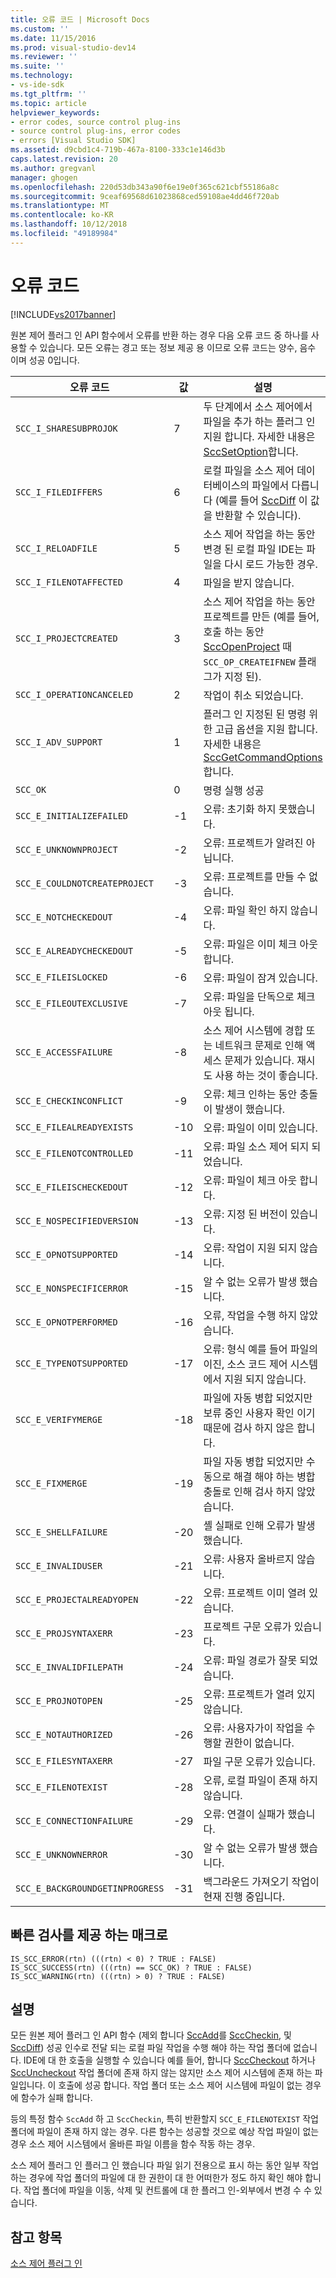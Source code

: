 ```yaml
---
title: 오류 코드 | Microsoft Docs
ms.custom: ''
ms.date: 11/15/2016
ms.prod: visual-studio-dev14
ms.reviewer: ''
ms.suite: ''
ms.technology:
- vs-ide-sdk
ms.tgt_pltfrm: ''
ms.topic: article
helpviewer_keywords:
- error codes, source control plug-ins
- source control plug-ins, error codes
- errors [Visual Studio SDK]
ms.assetid: d9cbd1c4-719b-467a-8100-333c1e146d3b
caps.latest.revision: 20
ms.author: gregvanl
manager: ghogen
ms.openlocfilehash: 220d53db343a90f6e19e0f365c621cbf55186a8c
ms.sourcegitcommit: 9ceaf69568d61023868ced59108ae4dd46f720ab
ms.translationtype: MT
ms.contentlocale: ko-KR
ms.lasthandoff: 10/12/2018
ms.locfileid: "49189984"
---
```

# <a name="error-codes"></a>오류 코드
[!INCLUDE[vs2017banner](../includes/vs2017banner.md)]

원본 제어 플러그 인 API 함수에서 오류를 반환 하는 경우 다음 오류 코드 중 하나를 사용할 수 있습니다. 모든 오류는 경고 또는 정보 제공 용 이므로 오류 코드는 양수, 음수 이며 성공 0입니다.  
  
|오류 코드|값|설명|  
|----------------|-----------|-----------------|  
|`SCC_I_SHARESUBPROJOK`|7|두 단계에서 소스 제어에서 파일을 추가 하는 플러그 인 지원 합니다. 자세한 내용은 [SccSetOption](../extensibility/sccsetoption-function.md)합니다.|  
|`SCC_I_FILEDIFFERS`|6|로컬 파일을 소스 제어 데이터베이스의 파일에서 다릅니다 (예를 들어 [SccDiff](../extensibility/sccdiff-function.md) 이 값을 반환할 수 있습니다).|  
|`SCC_I_RELOADFILE`|5|소스 제어 작업을 하는 동안 변경 된 로컬 파일 IDE는 파일을 다시 로드 가능한 경우.|  
|`SCC_I_FILENOTAFFECTED`|4|파일을 받지 않습니다.|  
|`SCC_I_PROJECTCREATED`|3|소스 제어 작업을 하는 동안 프로젝트를 만든 (예를 들어, 호출 하는 동안 [SccOpenProject](../extensibility/sccopenproject-function.md) 때 `SCC_OP_CREATEIFNEW` 플래그가 지정 된).|  
|`SCC_I_OPERATIONCANCELED`|2|작업이 취소 되었습니다.|  
|`SCC_I_ADV_SUPPORT`|1|플러그 인 지정된 된 명령 위한 고급 옵션을 지원 합니다. 자세한 내용은 [SccGetCommandOptions](../extensibility/sccgetcommandoptions-function.md)합니다.|  
|`SCC_OK`|0|명령 실행 성공|  
|`SCC_E_INITIALIZEFAILED`|-1|오류: 초기화 하지 못했습니다.|  
|`SCC_E_UNKNOWNPROJECT`|-2|오류: 프로젝트가 알려진 아닙니다.|  
|`SCC_E_COULDNOTCREATEPROJECT`|-3|오류: 프로젝트를 만들 수 없습니다.|  
|`SCC_E_NOTCHECKEDOUT`|-4|오류: 파일 확인 하지 않습니다.|  
|`SCC_E_ALREADYCHECKEDOUT`|-5|오류: 파일은 이미 체크 아웃 합니다.|  
|`SCC_E_FILEISLOCKED`|-6|오류: 파일이 잠겨 있습니다.|  
|`SCC_E_FILEOUTEXCLUSIVE`|-7|오류: 파일을 단독으로 체크 아웃 됩니다.|  
|`SCC_E_ACCESSFAILURE`|-8|소스 제어 시스템에 경합 또는 네트워크 문제로 인해 액세스 문제가 있습니다. 재시도 사용 하는 것이 좋습니다.|  
|`SCC_E_CHECKINCONFLICT`|-9|오류: 체크 인하는 동안 충돌이 발생이 했습니다.|  
|`SCC_E_FILEALREADYEXISTS`|-10|오류: 파일이 이미 있습니다.|  
|`SCC_E_FILENOTCONTROLLED`|-11|오류: 파일 소스 제어 되지 되었습니다.|  
|`SCC_E_FILEISCHECKEDOUT`|-12|오류: 파일이 체크 아웃 합니다.|  
|`SCC_E_NOSPECIFIEDVERSION`|-13|오류: 지정 된 버전이 있습니다.|  
|`SCC_E_OPNOTSUPPORTED`|-14|오류: 작업이 지원 되지 않습니다.|  
|`SCC_E_NONSPECIFICERROR`|-15|알 수 없는 오류가 발생 했습니다.|  
|`SCC_E_OPNOTPERFORMED`|-16|오류, 작업을 수행 하지 않았습니다.|  
|`SCC_E_TYPENOTSUPPORTED`|-17|오류: 형식 예를 들어 파일의 이진, 소스 코드 제어 시스템에서 지원 되지 않습니다.|  
|`SCC_E_VERIFYMERGE`|-18|파일에 자동 병합 되었지만 보류 중인 사용자 확인 이기 때문에 검사 하지 않은 합니다.|  
|`SCC_E_FIXMERGE`|-19|파일 자동 병합 되었지만 수동으로 해결 해야 하는 병합 충돌로 인해 검사 하지 않았습니다.|  
|`SCC_E_SHELLFAILURE`|-20|셸 실패로 인해 오류가 발생 했습니다.|  
|`SCC_E_INVALIDUSER`|-21|오류: 사용자 올바르지 않습니다.|  
|`SCC_E_PROJECTALREADYOPEN`|-22|오류: 프로젝트 이미 열려 있습니다.|  
|`SCC_E_PROJSYNTAXERR`|-23|프로젝트 구문 오류가 있습니다.|  
|`SCC_E_INVALIDFILEPATH`|-24|오류: 파일 경로가 잘못 되었습니다.|  
|`SCC_E_PROJNOTOPEN`|-25|오류: 프로젝트가 열려 있지 않습니다.|  
|`SCC_E_NOTAUTHORIZED`|-26|오류: 사용자가이 작업을 수행할 권한이 없습니다.|  
|`SCC_E_FILESYNTAXERR`|-27|파일 구문 오류가 있습니다.|  
|`SCC_E_FILENOTEXIST`|-28|오류, 로컬 파일이 존재 하지 않습니다.|  
|`SCC_E_CONNECTIONFAILURE`|-29|오류: 연결이 실패가 했습니다.|  
|`SCC_E_UNKNOWNERROR`|-30|알 수 없는 오류가 발생 했습니다.|  
|`SCC_E_BACKGROUNDGETINPROGRESS`|-31|백그라운드 가져오기 작업이 현재 진행 중입니다.|  
  
## <a name="macros-provided-for-quick-checking"></a>빠른 검사를 제공 하는 매크로  
  
```cpp#  
IS_SCC_ERROR(rtn) (((rtn) < 0) ? TRUE : FALSE)  
IS_SCC_SUCCESS(rtn) (((rtn) == SCC_OK) ? TRUE : FALSE)  
IS_SCC_WARNING(rtn) (((rtn) > 0) ? TRUE : FALSE)  
```  
  
## <a name="remarks"></a>설명  
 모든 원본 제어 플러그 인 API 함수 (제외 합니다 [SccAdd](../extensibility/sccadd-function.md)를 [SccCheckin](../extensibility/scccheckin-function.md), 및 [SccDiff](../extensibility/sccdiff-function.md)) 성공 인수로 전달 되는 로컬 파일 작업을 수행 해야 하는 작업 폴더에 없습니다. IDE에 대 한 호출을 실행할 수 있습니다 예를 들어, 합니다 [SccCheckout](../extensibility/scccheckout-function.md) 하거나 [SccUncheckout](../extensibility/sccuncheckout-function.md) 작업 폴더에 존재 하지 않는 않지만 소스 제어 시스템에 존재 하는 파일입니다. 이 호출에 성공 합니다. 작업 폴더 또는 소스 제어 시스템에 파일이 없는 경우에 함수가 실패 합니다.  
  
 등의 특정 함수 `SccAdd` 하 고 `SccCheckin`, 특히 반환할지 `SCC_E_FILENOTEXIST` 작업 폴더에 파일이 존재 하지 않는 경우. 다른 함수는 성공할 것으로 예상 작업 파일이 없는 경우 소스 제어 시스템에서 올바른 파일 이름을 함수 작동 하는 경우.  
  
 소스 제어 플러그 인 플러그 인 했습니다 파일 읽기 전용으로 표시 하는 동안 일부 작업 하는 경우에 작업 폴더의 파일에 대 한 권한이 대 한 어떠한가 정도 하지 확인 해야 합니다. 작업 폴더에 파일을 이동, 삭제 및 컨트롤에 대 한 플러그 인-외부에서 변경 수 수 있습니다.  
  
## <a name="see-also"></a>참고 항목  
 [소스 제어 플러그 인](../extensibility/source-control-plug-ins.md)


